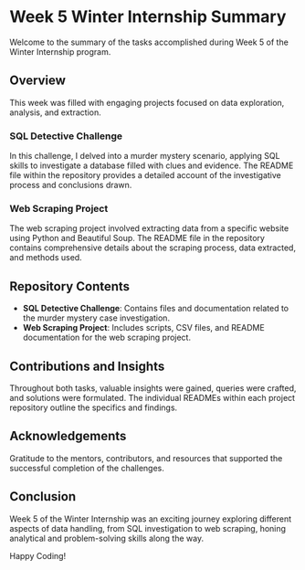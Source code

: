 # Week 5 Winter Internship Summary

Welcome to the summary of the tasks accomplished during Week 5 of the Winter Internship program.

## Overview

This week was filled with engaging projects focused on data exploration, analysis, and extraction.

### SQL Detective Challenge

In this challenge, I delved into a murder mystery scenario, applying SQL skills to investigate a database filled with clues and evidence. The README file within the repository provides a detailed account of the investigative process and conclusions drawn.

### Web Scraping Project

The web scraping project involved extracting data from a specific website using Python and Beautiful Soup. The README file in the repository contains comprehensive details about the scraping process, data extracted, and methods used.

## Repository Contents

- **SQL Detective Challenge**: Contains files and documentation related to the murder mystery case investigation.
- **Web Scraping Project**: Includes scripts, CSV files, and README documentation for the web scraping project.

## Contributions and Insights

Throughout both tasks, valuable insights were gained, queries were crafted, and solutions were formulated. The individual READMEs within each project repository outline the specifics and findings.

## Acknowledgements

Gratitude to the mentors, contributors, and resources that supported the successful completion of the challenges.

## Conclusion

Week 5 of the Winter Internship was an exciting journey exploring different aspects of data handling, from SQL investigation to web scraping, honing analytical and problem-solving skills along the way.

Happy Coding! 
